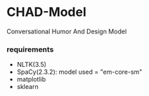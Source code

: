 # CHAD-Model
Conversational Humor And Design Model

### requirements
- NLTK(3.5)
- SpaCy(2.3.2): model used = "em-core-sm"
- matplotlib
- sklearn

